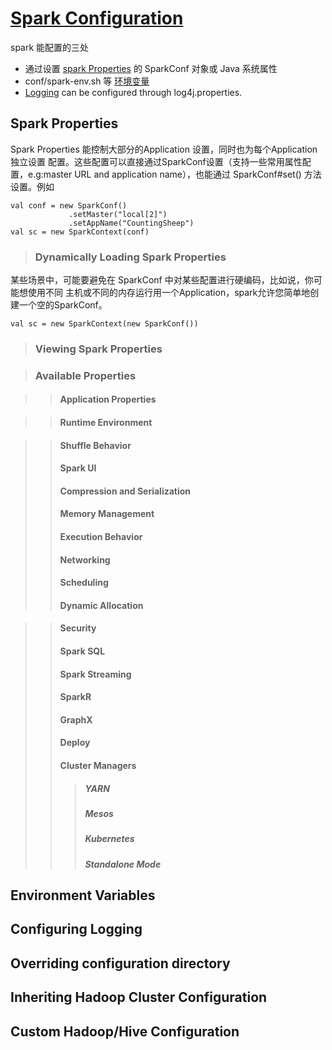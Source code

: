 # [Spark Configuration](http://spark.apache.org/docs/latest/configuration.html)


spark 能配置的三处

 - 通过设置 [spark Properties](#1) 的 SparkConf 对象或 Java 系统属性
 - conf/spark-env.sh 等 [环境变量](#2)
 - [Logging](#3) can be configured through log4j.properties.

##  <span id = "1"> Spark Properties </span>
Spark Properties 能控制大部分的Application 设置，同时也为每个Application独立设置 配置。这些配置可以直接通过SparkConf设置（支持一些常用属性配置，e.g:master URL and  application name），也能通过 SparkConf#set() 方法设置。例如

```
val conf = new SparkConf()
             .setMaster("local[2]")
             .setAppName("CountingSheep")
val sc = new SparkContext(conf)
```
>### <span id="1.1"> Dynamically Loading Spark Properties </span>
某些场景中，可能要避免在 SparkConf 中对某些配置进行硬编码，比如说，你可能想使用不同 主机或不同的内存运行用一个Application，spark允许您简单地创建一个空的SparkConf。
```
val sc = new SparkContext(new SparkConf())
```

>### Viewing Spark Properties

>### Available Properties

>>#### Application Properties

>>#### Runtime Environment

>>#### Shuffle Behavior
>>#### Spark UI
>>#### Compression and Serialization
>>#### Memory Management
>>#### Execution Behavior
>>#### Networking
>>#### Scheduling
>>#### Dynamic Allocation

>>#### Security
>>#### Spark SQL
>>#### Spark Streaming
>>#### SparkR
>>#### GraphX
>>#### Deploy
>>#### Cluster Managers
>>>##### YARN
>>>##### Mesos
>>>##### Kubernetes
>>>##### Standalone Mode





## <span id = "2"> Environment Variables</span>

## <span id = "3"> Configuring Logging</span>

## Overriding configuration directory


## Inheriting Hadoop Cluster Configuration

## Custom Hadoop/Hive Configuration